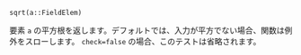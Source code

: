 ```
sqrt(a::FieldElem)
```

要素 `a` の平方根を返します。デフォルトでは、入力が平方でない場合、関数は例外をスローします。 `check=false` の場合、このテストは省略されます。
